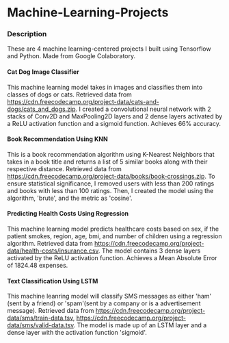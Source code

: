 # Machine-Learning-Projects

### Description
These are 4 machine learning-centered projects I built using Tensorflow and Python. Made from Google Colaboratory. 

#### Cat Dog Image Classifier
This machine learning model takes in images and classifies them into classes of dogs or cats. Retrieved data from https://cdn.freecodecamp.org/project-data/cats-and-dogs/cats_and_dogs.zip. I created a convolutional neural network with 2 stacks of Conv2D and MaxPooling2D layers and 2 dense layers activated by a ReLU activation function and a sigmoid function. Achieves 66% accuracy. 

#### Book Recommendation Using KNN
This is a book recommendation algorithm using K-Nearest Neighbors that takes in a book title and returns a list of 5 similar books along with their respective distance. Retrieved data from https://cdn.freecodecamp.org/project-data/books/book-crossings.zip. To ensure statistical significance, I removed users with less than 200 ratings and books with less than 100 ratings. Then, I created the model using the algorithm, 'brute', and the metric as 'cosine'. 

#### Predicting Health Costs Using Regression
This machine learning model predicts healthcare costs based on sex, if the patient smokes, region, age, bmi, and number of children using a regression algorithm. Retrieved data from https://cdn.freecodecamp.org/project-data/health-costs/insurance.csv. The model contains 3 dense layers activated by the ReLU activation function. Achieves a Mean Absolute Error of 1824.48 expenses. 

#### Text Classification Using LSTM
This machine leanring model will classify SMS messages as either 'ham' (sent by a friend) or 'spam'(sent by a company or is a advertisement message). Retrieved data from https://cdn.freecodecamp.org/project-data/sms/train-data.tsv, https://cdn.freecodecamp.org/project-data/sms/valid-data.tsv. The model is made up of an LSTM layer and a dense layer with the activation function 'sigmoid'. 

